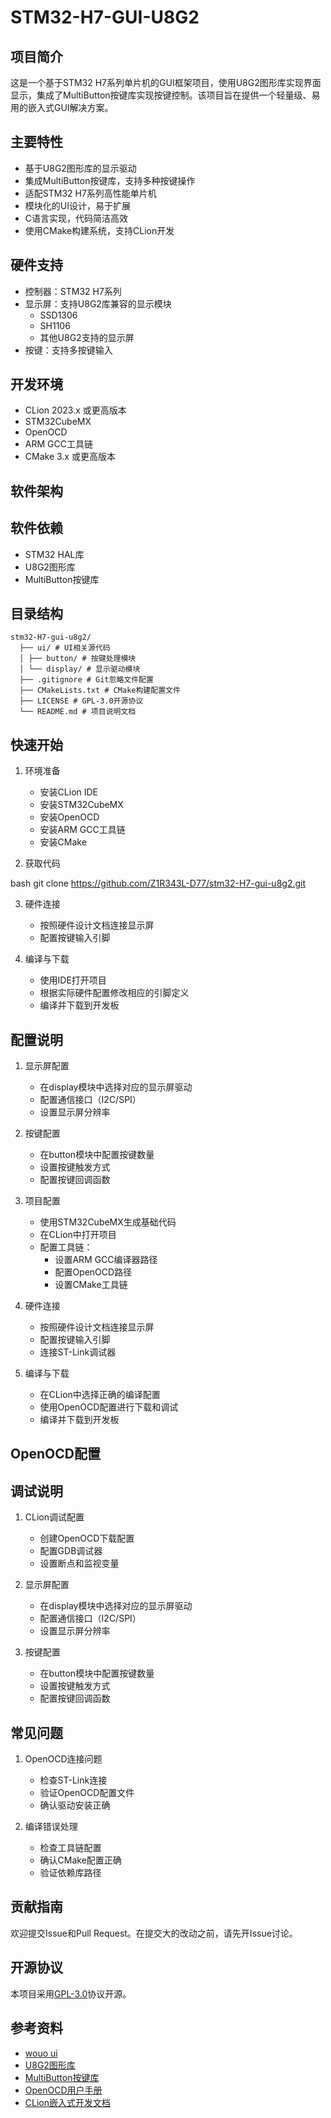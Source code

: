 # STM32-H7-GUI-U8G2

## 项目简介
这是一个基于STM32 H7系列单片机的GUI框架项目，使用U8G2图形库实现界面显示，集成了MultiButton按键库实现按键控制。该项目旨在提供一个轻量级、易用的嵌入式GUI解决方案。

## 主要特性
- 基于U8G2图形库的显示驱动
- 集成MultiButton按键库，支持多种按键操作
- 适配STM32 H7系列高性能单片机
- 模块化的UI设计，易于扩展
- C语言实现，代码简洁高效
- 使用CMake构建系统，支持CLion开发

## 硬件支持
- 控制器：STM32 H7系列
- 显示屏：支持U8G2库兼容的显示模块
  - SSD1306
  - SH1106
  - 其他U8G2支持的显示屏
- 按键：支持多按键输入

## 开发环境
- CLion 2023.x 或更高版本
- STM32CubeMX
- OpenOCD
- ARM GCC工具链
- CMake 3.x 或更高版本

## 软件架构

## 软件依赖
- STM32 HAL库
- U8G2图形库
- MultiButton按键库

## 目录结构 
```plaintext
stm32-H7-gui-u8g2/
  ├── ui/ # UI相关源代码
  │ ├── button/ # 按键处理模块
  │ └── display/ # 显示驱动模块
  ├── .gitignore # Git忽略文件配置
  ├── CMakeLists.txt # CMake构建配置文件
  ├── LICENSE # GPL-3.0开源协议
  └── README.md # 项目说明文档
```

## 快速开始
1. 环境准备
   - 安装CLion IDE
   - 安装STM32CubeMX
   - 安装OpenOCD
   - 安装ARM GCC工具链
   - 安装CMake

2. 获取代码

bash
git clone https://github.com/Z1R343L-D77/stm32-H7-gui-u8g2.git

3. 硬件连接
   - 按照硬件设计文档连接显示屏
   - 配置按键输入引脚

4. 编译与下载
   - 使用IDE打开项目
   - 根据实际硬件配置修改相应的引脚定义
   - 编译并下载到开发板

## 配置说明
1. 显示屏配置
   - 在display模块中选择对应的显示屏驱动
   - 配置通信接口（I2C/SPI）
   - 设置显示屏分辨率

2. 按键配置
   - 在button模块中配置按键数量
   - 设置按键触发方式
   - 配置按键回调函数

3. 项目配置
   - 使用STM32CubeMX生成基础代码
   - 在CLion中打开项目
   - 配置工具链：
     - 设置ARM GCC编译器路径
     - 配置OpenOCD路径
     - 设置CMake工具链

4. 硬件连接
   - 按照硬件设计文档连接显示屏
   - 配置按键输入引脚
   - 连接ST-Link调试器

5. 编译与下载
   - 在CLion中选择正确的编译配置
   - 使用OpenOCD配置进行下载和调试
   - 编译并下载到开发板

## OpenOCD配置


## 调试说明
1. CLion调试配置
   - 创建OpenOCD下载配置
   - 配置GDB调试器
   - 设置断点和监视变量

2. 显示屏配置
   - 在display模块中选择对应的显示屏驱动
   - 配置通信接口（I2C/SPI）
   - 设置显示屏分辨率

3. 按键配置
   - 在button模块中配置按键数量
   - 设置按键触发方式
   - 配置按键回调函数

## 常见问题
1. OpenOCD连接问题
   - 检查ST-Link连接
   - 验证OpenOCD配置文件
   - 确认驱动安装正确

2. 编译错误处理
   - 检查工具链配置
   - 确认CMake配置正确
   - 验证依赖库路径

## 贡献指南
欢迎提交Issue和Pull Request。在提交大的改动之前，请先开Issue讨论。

## 开源协议
本项目采用[GPL-3.0](LICENSE)协议开源。

## 参考资料
- [wouo ui](https://github.com/RQNG/WouoUI)
- [U8G2图形库](https://github.com/olikraus/u8g2)
- [MultiButton按键库](https://github.com/0x1abin/MultiButton)
- [OpenOCD用户手册](http://openocd.org/doc/html/index.html)
- [CLion嵌入式开发文档](https://www.jetbrains.com/help/clion/embedded-development.html)
